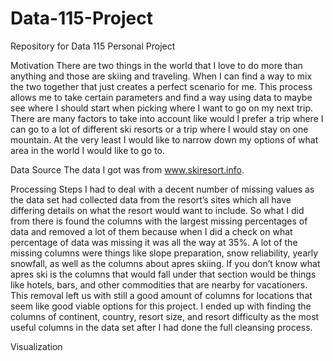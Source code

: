 # Data-115-Project

Repository for Data 115 Personal Project

Motivation
There are two things in the world that I love to do more than anything and those are skiing and traveling. When I can find a way to mix the two together that just creates a perfect scenario for me. This process allows me to take certain parameters and find a way using data to maybe see where I should start when picking where I want to go on my next trip. There are many factors to take into account like would I prefer a trip where I can go to a lot of different ski resorts or a trip where I would stay on one mountain. At the very least I would like to narrow down my options of what area in the world I would like to go to.

Data Source
The data I got was from www.skiresort.info.

Processing Steps
I had to deal with a decent number of missing values as the data set had collected data from the resort’s sites which all have differing details on what the resort would want to include. So what I did from there is found the columns with the largest missing percentages of data and removed a lot of them because when I did a check on what percentage of data was missing it was all the way at 35%. A lot of the missing columns were things like slope preparation, snow reliability, yearly snowfall, as well as the columns about apres skiing. If you don’t know what apres ski is the columns that would fall under that section would be things like hotels, bars, and other commodities that are nearby for vacationers. This removal left us with still a good amount of columns for locations that seem like good viable options for this project. I ended up with finding the columns of continent, country, resort size, and resort difficulty as the most useful columns in the data set after I had done the full cleansing process.

Visualization
